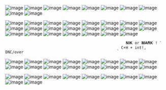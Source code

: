 ![image](https://64.media.tumblr.com/5cfd4dd61100541633b9ee5111389fde/3385a8031f84cd21-f6/s250x400/e4bd97291cc35abb5bc3aba220cd864088416d6d.gifv) ![image](https://64.media.tumblr.com/2222a86305023d46ddc24e5d2b02737e/a5f312680aee2872-b1/s250x400/8494704ce5259c066935e6718581bbc95918ce72.gifv) ![image](https://64.media.tumblr.com/12e3ced7afa253102002fac2a2ce093f/a5f312680aee2872-7d/s250x400/3affcb403db215e5f140c7619ceac48bb9c489db.gifv) ![image](https://64.media.tumblr.com/21e3ee3877e19cf9fb119472207c6224/c0de5bfbb8e74f33-f8/s250x400/bbbaeea09c004ebd1eb4002e939ca6f2fb93d33c.gifv) ![image](https://64.media.tumblr.com/80f2929e5eeaba2d6e80c63371a2d265/23f6d16f0e8aa1fa-c1/s250x400/a256cd809a9d1c5994a84b10328ed567f71f94d0.gifv) ![image](https://64.media.tumblr.com/ec3163d2e3298f1e1979a0a8f6b8bd4b/23f6d16f0e8aa1fa-cf/s250x400/64c75b8107cfeb8a4a77a1307d6543ae91765097.gifv) ![image](https://64.media.tumblr.com/dee04fbef2bf7b1586ab97b0ece60e6a/68e393feeeee9c91-b5/s250x400/affb79a9d195706e0106d8d145ce1efc9c90a15c.gifv) ![image](https://64.media.tumblr.com/88df56c50e9eefab219cd1b53e09d097/68e393feeeee9c91-52/s250x400/785161168d1cc39b246b65620410dd70387d8e73.gifv) ![image](https://64.media.tumblr.com/1a1b97a7eab0527cf7978871759e8ef1/c80e07d9272333a9-6b/s250x400/31066277ab734b03a86537aed9126c9787d5e96e.gifv) ![image](https://64.media.tumblr.com/cacb86372d483c4c45cd56251f9300ae/78c75168f9ef587b-57/s250x400/241252dadfd94f243a8faba88e8c601a99132e6d.gifv)

![image](https://64.media.tumblr.com/815e67f128e6934a5a46bb8561344a84/473928ea48888009-4b/s100x200/c5acacd5206cf81486b987b4d370da08d30e9536.pnj) ![image](https://64.media.tumblr.com/f7a17f59e95eb7fcd017593b883dcc1e/473928ea48888009-ea/s100x200/ff67e135948c4e932682f378eb8db205fde53b4d.gifv) ![image](https://64.media.tumblr.com/df2a61ca87a3b517930a6df9053b2d87/473928ea48888009-e5/s100x200/0f9dea48de823e46b58b96710c3ec84ea762ce0f.gifv) ![image](https://64.media.tumblr.com/2df4b1c0029824f53aca67567a386bf4/ec8f693b87536b40-e9/s250x400/40e8ba723ea5254ca6e658d6e94d7ace735de2e9.gifv) ![image](https://64.media.tumblr.com/f1494ab3e694699f37557da526beaff9/ec8f693b87536b40-6d/s100x200/5014d79593adcea9f2288d7a8f6894acf12ce7d1.gifv) ![image](https://64.media.tumblr.com/080e6ee2775aaa2f7069af7cf1733640/0a314c1722fc4072-0b/s100x200/80062e026bda5d4b142e5245235b6e3304ea5ff8.pnj) ![image](https://64.media.tumblr.com/dab34ad0998076c478627331a91fc423/79d8b316934d24c3-0e/s100x200/a672a8d96bfb328655972e55eb4deefde0e67740.pnj) ![image](https://64.media.tumblr.com/e658bea23833000e0fc07c016e2d1488/f1413ef45abf2485-7d/s100x200/299f80bd3a7705491033decba75cf03f3647b88b.pnj)
![image](https://64.media.tumblr.com/d76c5f4ea15436e209a0b7113d736fe0/2be3d7b7e3b8925d-93/s100x200/c1fa58dadba42a858364ca1604aa254fb2b655cf.gifv) ![image](https://64.media.tumblr.com/fe7f1706875bac2b2d8776e9df2dee8f/2be3d7b7e3b8925d-18/s100x200/bec49019dcaacf7dde5b5c5a2d6ac39b2fc6c0cc.pnj) ![image](https://64.media.tumblr.com/20655ccf6cbe1ba67de4e5b604b26c05/2be3d7b7e3b8925d-0d/s100x200/190d42a4550e0c6030cc246e1bb69b97349c4dfe.gifv) ![image](https://64.media.tumblr.com/b3c387650d8c66e62d87eaaadc502073/21317507f7352712-90/s100x200/0e66996acce2e367ddb860482501bddb56e7f263.webp) ![image](https://64.media.tumblr.com/644f0ba9b34d568178421c5689dafc24/5e5d02f1f6821b09-19/s100x200/f90461aa8d939e5d5f1fa067eb25b0b81128c434.gifv) ![image](https://64.media.tumblr.com/7b6f20e6ab45cb118b6c3f512377e139/bfaaeb60d3ffc0b4-c6/s100x200/bcb4cbefbfbe53ede208fda8c2189c6ab5dcf5ea.gifv) ![image](https://64.media.tumblr.com/781a146cfa0079b16c9c5c35100e78ad/bfaaeb60d3ffc0b4-d9/s100x200/bf68e5127a5edaa43aa91891533c34eb96460d09.gifv) ![image](https://64.media.tumblr.com/eb6ec57e857ed6246cd07622d56eafd6/60c5ad8adf4aa63e-c8/s100x200/948c2d7d86ed1982b385d3969d3ff8b7bad4456d.gifv) ![image](https://64.media.tumblr.com/9aca377ff2833cdc1c551c3cc2611c93/075315ecd38d337e-06/s100x200/f54e73fe6b5da959f413f2a1cacf422c4d38c9bc.gifv) ![image](https://64.media.tumblr.com/3aba475b6292fc837cdc0bb0693e3176/075315ecd38d337e-38/s100x200/f56df79819338708ceeda9ab11ee40162f024ac3.gifv)  ![image](https://64.media.tumblr.com/ceb9d59103feeaea5f91e387bc2143b5/ee1ca4d8f983aa4c-22/s100x200/f1d841db4841961fdb93c1fb3f319c7f7932d797.gifv) ![image](https://64.media.tumblr.com/efd4384f726cbd31e6c03dec7591924b/e8c030c2d6ebadd9-53/s100x200/14586bb204354cd9f43bd2e228f348a09155f842.pnj) ![image](https://64.media.tumblr.com/7dfe9f8323399cf5f2a8236085b33f50/e8c030c2d6ebadd9-f0/s100x200/4e0c75c9cbaa964c86d20d0589ef52ce204d5921.pnj) ![image](https://64.media.tumblr.com/8cd228a2321981a6def16a694868edd7/b37ce09a169d8ae9-6c/s100x200/868e89e9a722ab96159045a938636f755cfd7976.pnj) ![image](https://64.media.tumblr.com/c4866cd88562879a0131fa1b9b2e7d10/a955cff8a7735378-e9/s100x200/bf7ad3a016c4d94922e6376718b3d0df4302968c.gifv)

                                                         𝐍𝐈𝐊 or 𝐌𝐀𝐑𝐊 ! ˋ
                                                     ˎ C+H + int!, DNC/over
![image](https://64.media.tumblr.com/3da0051442a263341a3226b39e55813c/e81e4d277afaa7b0-3c/s250x400/0775a66d1c61982ad1e9679b9cf170be986d7c37.gifv) ![image](https://64.media.tumblr.com/c395526747335fe8fbb1e7dde07f9af9/e81e4d277afaa7b0-0d/s250x400/7511c2bb957b68c82381966ba292f06cbdefa380.gifv) ![image](https://64.media.tumblr.com/0595d2216f8e5b79b2e02d6b47f9717a/e81e4d277afaa7b0-76/s250x400/f6ff88e01180199870ffd1250438056e3d1d1196.gifv)   ![image](https://64.media.tumblr.com/25f34ce53f4d6970f0cf9483e9581f48/79d8b316934d24c3-ea/s100x200/7d6d5a4e734fe1c774fc51528d56a5404696453d.pnj) ![image](https://64.media.tumblr.com/01b65aea0822a6c2d0b70f9d8d80b26c/79d8b316934d24c3-9a/s100x200/43761549990611a65717f4d97a3cbff5becdd5f9.gifv) ![image](https://64.media.tumblr.com/2fc02f6775b5b0da501c886515b03fcd/79d8b316934d24c3-d4/s100x200/c55b479b5fd49ca8991478438b9d0b73c1ac8771.gifv) ![image](https://64.media.tumblr.com/cca4302f94ebe0acc592f1baf7e8261b/ba16d020129a2a85-e6/s100x200/c73a0086df8338766d56cc0b280698114a87cca7.gifv) ![image](https://64.media.tumblr.com/ddb0b1e3b2ffbe8493d18b3952ee89e9/b6b32c62a8bf8500-39/s100x200/621c996bcf48d2a14a9fe22ceb8b6476c84bfd48.gifv)
![image](https://64.media.tumblr.com/72510e70f78691eb5cfd7fcee6717cf5/b9fca55ef0b2661a-ab/s100x200/055662b6dbbd2c90b44c0a83a090884225a1c250.pnj) ![image](https://64.media.tumblr.com/070411cab70a3e003ea7741223381765/98cbc5b0decebdf1-1b/s100x200/1fd22efcf6b9fc6d6ebdf5acb313d1ea521ebc79.gifv) ![image](https://64.media.tumblr.com/60bb4883a6f5f48ab080fcb73210b9a9/948a9bfe0c5befb3-35/s100x200/c1d0a97bb6520e7b13bd52080e74e3bb4814bc4b.gifv) ![image](https://64.media.tumblr.com/fad53daa6de15a83ef6f5a2b3338762a/74405a7dec9f5ebd-ea/s100x200/c882004ea708c1fd1baf63189a42b404b8b4ca12.gifv) ![image](https://64.media.tumblr.com/9cf5ec0e465be88ce0b04d827912b2f8/f59723688a2cf0f3-bd/s100x200/6625bf6b9aac6e27e5f40b4ec91b0b646b98d8f8.gifv) ![image](https://64.media.tumblr.com/0aaa1de47ee6068f299bbdc1ecd8c167/4d34e0a2df867355-92/s100x200/e0ff2f343bb177d35bdc3a23950fa4b8bfab8234.gifv) ![image](https://64.media.tumblr.com/9621e53312964776834b1cc2bb855a0b/tumblr_oxzare7tkT1vywwpno3_100.pnj) ![image](https://64.media.tumblr.com/5b0422bce72a8b873b1e57cd26143d87/22f12c80d6958c3d-41/s100x200/74eadd72480a27f0595b0fcc5edf9dca425feb06.gifv) 

![image](https://64.media.tumblr.com/ce2465a404b25b1d1b74b46da125d4a9/096e8cef55ecf0c3-94/s250x400/ab366b2d2a7db1f61883b6a4ca911b310203f0ee.webp) ![image](https://64.media.tumblr.com/ab8e0fcbbf85ebcbb904f7eae6acf09b/096e8cef55ecf0c3-45/s250x400/03c0eea11eda1e4707dc82c301284f64fdb82a36.gifv) ![image](https://64.media.tumblr.com/c74a35659fd1ca684c9d85058bd7cf3c/9c18d6deedc57b7a-bd/s100x200/9f24c82702667bc390794ebc8341f927966ed343.gifv) ![image](https://64.media.tumblr.com/83dd083bcb0c786b0a050e8f7d9b57b2/a44cf21e3b8fa3f3-f0/s250x400/21b60a3d20772a0fee579336216f9f485b69426f.gifv) ![image](https://64.media.tumblr.com/f8165469ac80a8fd7fc3d46f13c0cf25/3b7cba3ef8cefae6-71/s250x400/df5f34a9388782e8d2bbf6f56eb64b06639b21a4.gifv)
![image](https://64.media.tumblr.com/b1890cbd8beca91cab9467b04d1dd149/4113f525efee52d8-44/s250x400/be3d0e6943997c9fd748023f956c36853b1500de.gifv) ![image](https://64.media.tumblr.com/73aeedcd3d4d159476b129306a4ab2fe/6912601115e4eb12-14/s250x400/6c94f97b788a94e20400dec87d4c379f5a200a2c.gifv) ![image](https://64.media.tumblr.com/b533d2107d84360b12c02d2c0b994ee2/195047ab1f45cb94-c0/s250x400/1e1a613a0e86f3068c08ad324c241dc402a9c6ff.gifv) ![image](https://64.media.tumblr.com/015d2ab649d92d56eb6d0377e8b3d714/60a1e163aec562ab-33/s250x400/f132c78c909f73c076d24438f96900c333c58bd8.gifv) ![image](https://64.media.tumblr.com/7288c929848491a37af56f346c854981/53b28a880a29cd42-21/s250x400/ecdf9f9387e49301d1221e1d6e7afe3a99feae6d.gifv)
